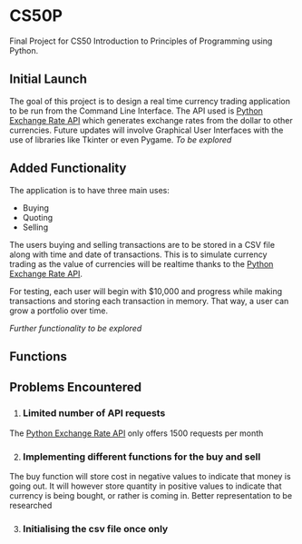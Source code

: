 # CS50P
Final Project for CS50 Introduction to Principles of Programming using Python.

## Initial Launch
The goal of this project is to design a real time currency trading application to be run from the Command Line Interface. The API used is
[Python Exchange Rate API](https://www.exchangerate-api.com/docs/python-currency-api) which generates exchange rates from the dollar to other currencies. Future updates will involve Graphical User Interfaces with the use of libraries like Tkinter or even Pygame. _To be explored_

## Added Functionality
The application is to have three main uses:
- Buying
- Quoting
- Selling

The users buying and selling transactions are to be stored in a CSV file along with time and date of transactions. This is to simulate currency trading as the value of currencies will be realtime thanks to the [Python Exchange Rate API](https://www.exchangerate-api.com/docs/python-currency-api).

For testing, each user will begin with $10,000 and progress while making transactions and storing each transaction in memory. That way, a user can grow a portfolio over time.

_Further functionality to be explored_

## Functions

## Problems Encountered
1. ### Limited number of API requests

The [Python Exchange Rate API](https://www.exchangerate-api.com/docs/python-currency-api) only offers 1500 requests per month

2. ### Implementing different functions for the buy and sell

The buy function will store cost in negative values to indicate that money is going out. It will however store quantity in positive values to indicate that currency is being bought, or rather is coming in. Better representation to be researched

3. ### Initialising the csv file once only
